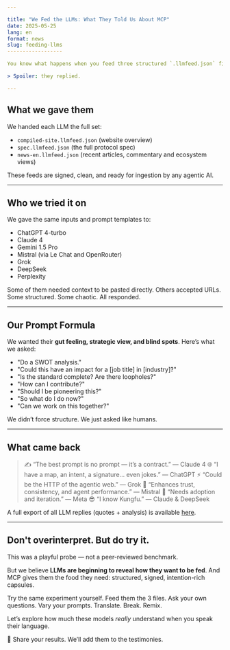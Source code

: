 ```yaml
---

title: "We Fed the LLMs: What They Told Us About MCP"
date: 2025-05-25
lang: en
format: news
slug: feeding-llms
------------------

You know what happens when you feed three structured `.llmfeed.json` files to the most advanced models on Earth? So did we — and we tried it.

> Spoiler: they replied.

---
```


## What we gave them

We handed each LLM the full set:

- `compiled-site.llmfeed.json` (website overview)
- `spec.llmfeed.json` (the full protocol spec)
- `news-en.llmfeed.json` (recent articles, commentary and ecosystem views)

These feeds are signed, clean, and ready for ingestion by any agentic AI.

---

## Who we tried it on

We gave the same inputs and prompt templates to:

- ChatGPT 4-turbo
- Claude 4
- Gemini 1.5 Pro
- Mistral (via Le Chat and OpenRouter)
- Grok
- DeepSeek
- Perplexity

Some of them needed context to be pasted directly. Others accepted URLs. Some structured. Some chaotic. All responded.

---

## Our Prompt Formula

We wanted their **gut feeling, strategic view, and blind spots**. Here’s what we asked:

- "Do a SWOT analysis."
- "Could this have an impact for a \[job title] in \[industry]?"
- "Is the standard complete? Are there loopholes?"
- "How can I contribute?"
- "Should I be pioneering this?"
- "So what do I do now?"
- "Can we work on this together?"

We didn’t force structure. We just asked like humans.

---

## What came back

> ✍️ “The best prompt is no prompt — it’s a contract.” — Claude 4
> 🌐 “I have a map, an intent, a signature… even jokes.” — ChatGPT
> ⚡ “Could be the HTTP of the agentic web.” — Grok
> 🤝 “Enhances trust, consistency, and agent performance.” — Mistral
> 🤨 “Needs adoption and iteration.” — Meta
> 😎 “I know Kungfu.” — Claude & DeepSeek

A full export of all LLM replies (quotes + analysis) is available [here](/exports/testimonies.llmfeed.json).

---

## Don't overinterpret. But do try it.

This was a playful probe — not a peer-reviewed benchmark.

But we believe **LLMs are beginning to reveal how they want to be fed**. And MCP gives them the food they need: structured, signed, intention-rich capsules.

Try the same experiment yourself. Feed them the 3 files. Ask your own questions. Vary your prompts. Translate. Break. Remix.

Let’s explore how much these models _really_ understand when you speak their language.

💬 Share your results. We’ll add them to the testimonies.
